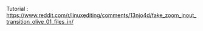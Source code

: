 Tutorial : https://www.reddit.com/r/linuxediting/comments/13njo4d/fake_zoom_inout_transition_olive_01_files_in/
